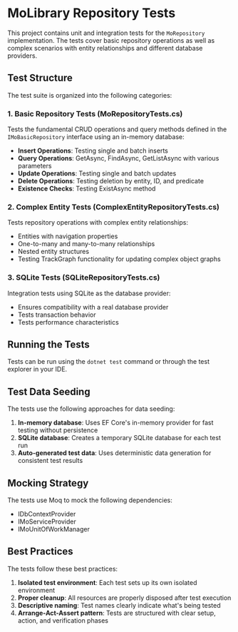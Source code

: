 # MoLibrary Repository Tests

This project contains unit and integration tests for the `MoRepository` implementation. The tests cover basic repository operations as well as complex scenarios with entity relationships and different database providers.

## Test Structure

The test suite is organized into the following categories:

### 1. Basic Repository Tests (MoRepositoryTests.cs)

Tests the fundamental CRUD operations and query methods defined in the `IMoBasicRepository` interface using an in-memory database:

- **Insert Operations**: Testing single and batch inserts
- **Query Operations**: GetAsync, FindAsync, GetListAsync with various parameters
- **Update Operations**: Testing single and batch updates
- **Delete Operations**: Testing deletion by entity, ID, and predicate
- **Existence Checks**: Testing ExistAsync method

### 2. Complex Entity Tests (ComplexEntityRepositoryTests.cs)

Tests repository operations with complex entity relationships:

- Entities with navigation properties
- One-to-many and many-to-many relationships
- Nested entity structures
- Testing TrackGraph functionality for updating complex object graphs

### 3. SQLite Tests (SQLiteRepositoryTests.cs)

Integration tests using SQLite as the database provider:

- Ensures compatibility with a real database provider
- Tests transaction behavior
- Tests performance characteristics

## Running the Tests

Tests can be run using the `dotnet test` command or through the test explorer in your IDE.

## Test Data Seeding

The tests use the following approaches for data seeding:

1. **In-memory database**: Uses EF Core's in-memory provider for fast testing without persistence
2. **SQLite database**: Creates a temporary SQLite database for each test run
3. **Auto-generated test data**: Uses deterministic data generation for consistent test results

## Mocking Strategy

The tests use Moq to mock the following dependencies:

- IDbContextProvider
- IMoServiceProvider
- IMoUnitOfWorkManager

## Best Practices

The tests follow these best practices:

1. **Isolated test environment**: Each test sets up its own isolated environment
2. **Proper cleanup**: All resources are properly disposed after test execution
3. **Descriptive naming**: Test names clearly indicate what's being tested
4. **Arrange-Act-Assert pattern**: Tests are structured with clear setup, action, and verification phases 